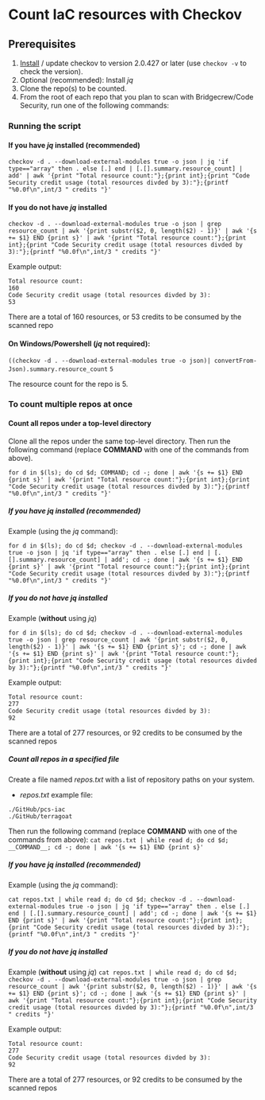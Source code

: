 # Count IaC resources with Checkov

## Prerequisites
1. [Install](https://github.com/bridgecrewio/checkov/blob/master/docs/2.Basics/Installing%20Checkov.md) / update checkov to version 2.0.427 or later (use `checkov -v` to check the version).
2. Optional (recommended): Install _jq_
3. Clone the repo(s) to be counted.
4. From the root of each repo that you plan to scan with Bridgecrew/Code Security, run one of the following commands:

### Running the script

#### If you have _jq_ installed (recommended)

`checkov -d . --download-external-modules true -o json | jq 'if type=="array" then . else [.] end | [.[].summary.resource_count] | add' | awk '{print "Total resource count:"};{print int};{print "Code Security credit usage (total resources divded by 3):"};{printf "%0.0f\n",int/3 " credits "}'`

#### If you do not have _jq_ installed

`checkov -d . --download-external-modules true -o json | grep resource_count | awk '{print substr($2, 0, length($2) - 1)}' | awk '{s += $1} END {print s}' | awk '{print "Total resource count:"};{print int};{print "Code Security credit usage (total resources divded by 3):"};{printf "%0.0f\n",int/3 " credits "}'`

Example output:

```
Total resource count:
160
Code Security credit usage (total resources divded by 3):
53
```
There are a total of 160 resources, or 53 credits to be consumed by the scanned repo


#### On Windows/Powershell (_jq_ not required):
`((checkov -d . --download-external-modules true -o json)| convertFrom-Json).summary.resource_count`
`5`

The resource count for the repo is 5.


### To count multiple repos at once

#### Count all repos under a top-level directory

Clone all the repos under the same top-level directory. Then run the following command (replace __COMMAND__ with one of the commands from above).

`for d in $(ls); do cd $d; COMMAND; cd -; done | awk '{s += $1} END {print s}' | awk '{print "Total resource count:"};{print int};{print "Code Security credit usage (total resources divded by 3):"};{printf "%0.0f\n",int/3 " credits "}'`

##### If you have _jq_ installed (recommended)

Example (using the _jq_ command):

`for d in $(ls); do cd $d; checkov -d . --download-external-modules true -o json | jq 'if type=="array" then . else [.] end | [.[].summary.resource_count] | add'; cd -; done | awk '{s += $1} END {print s}' | awk '{print "Total resource count:"};{print int};{print "Code Security credit usage (total resources divded by 3):"};{printf "%0.0f\n",int/3 " credits "}'`

##### If you do not have _jq_ installed

Example (**without** using _jq_)

`for d in $(ls); do cd $d; checkov -d . --download-external-modules true -o json | grep resource_count | awk '{print substr($2, 0, length($2) - 1)}' | awk '{s += $1} END {print s}'; cd -; done | awk '{s += $1} END {print s}' | awk '{print "Total resource count:"};{print int};{print "Code Security credit usage (total resources divded by 3):"};{printf "%0.0f\n",int/3 " credits "}'`

Example output:

```
Total resource count:
277
Code Security credit usage (total resources divded by 3):
92
```

There are a total of 277 resources, or 92 credits to be consumed by the scanned repos


##### Count all repos in a specified file

Create a file named _repos.txt_ with a list of repository paths on your system. 
* _repos.txt_ example file:
```
./GitHub/pcs-iac
./GitHub/terragoat
```

Then run the following command (replace __COMMAND__ with one of the commands from above):
`cat repos.txt | while read d; do cd $d; __COMMAND__; cd -; done | awk '{s += $1} END {print s}'`

##### If you have _jq_ installed (recommended)
Example (using the _jq_ command):

`cat repos.txt | while read d; do cd $d; checkov -d . --download-external-modules true -o json | jq 'if type=="array" then . else [.] end | [.[].summary.resource_count] | add'; cd -; done | awk '{s += $1} END {print s}' | awk '{print "Total resource count:"};{print int};{print "Code Security credit usage (total resources divded by 3):"};{printf "%0.0f\n",int/3 " credits "}'`

##### If you do not have _jq_ installed
Example (**without** using _jq_)
`cat repos.txt | while read d; do cd $d; checkov -d . --download-external-modules true -o json | grep resource_count | awk '{print substr($2, 0, length($2) - 1)}' | awk '{s += $1} END {print s}'; cd -; done | awk '{s += $1} END {print s}' | awk '{print "Total resource count:"};{print int};{print "Code Security credit usage (total resources divded by 3):"};{printf "%0.0f\n",int/3 " credits "}'`

Example output:

```
Total resource count:
277
Code Security credit usage (total resources divded by 3):
92
```

There are a total of 277 resources, or 92 credits to be consumed by the scanned repos
